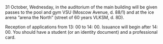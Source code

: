 31 October, Wednesday, in the auditorium of the main building will be given passes to the pool and gym VSU (Moscow Avenue, d. 88/1) and at the ice arena “arena the North” (street of 60 years VLKSM, d. 8D).

Reception of applications from 13: 00 to 14: 00. Issuance will begin after 14: 00. You should have a student (or an identity document) and a professional card.